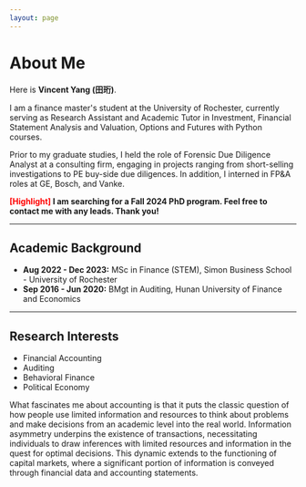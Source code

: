```yaml
---
layout: page
---
```


# About Me

Here is **Vincent Yang (田珩)**.

I am a finance master's student at the University of Rochester, currently serving as Research Assistant and Academic Tutor in Investment, Financial Statement Analysis and Valuation, Options and Futures with Python courses. 

Prior to my graduate studies, I held the role of Forensic Due Diligence Analyst at a consulting firm, engaging in projects ranging from short-selling investigations to PE buy-side due diligences. In addition, I interned in FP&A roles at GE, Bosch, and Vanke.

**<font color='red'>[Highlight]</font> I am searching for a Fall 2024 PhD program. Feel free to contact me with any leads. Thank you!**

---

## Academic Background

- **Aug 2022 - Dec 2023:** MSc in Finance (STEM), Simon Business School - University of Rochester
- **Sep 2016 - Jun 2020:** BMgt in Auditing, Hunan University of Finance and Economics

---

## Research Interests

- Financial Accounting
- Auditing
- Behavioral Finance
- Political Economy

What fascinates me about accounting is that it puts the classic question of how people use limited information and resources to think about problems and make decisions from an academic level into the real world. Information asymmetry underpins the existence of transactions, necessitating individuals to draw inferences with limited resources and information in the quest for optimal decisions. This dynamic extends to the functioning of capital markets, where a significant portion of information is conveyed through financial data and accounting statements.

<br>
